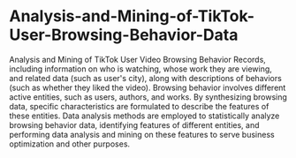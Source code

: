 # Analysis-and-Mining-of-TikTok-User-Browsing-Behavior-Data
Analysis and Mining of TikTok User Video Browsing Behavior Records, including information on who is watching, whose work they are viewing, and related data (such as user's city), along with descriptions of behaviors (such as whether they liked the video). Browsing behavior involves different active entities, such as users, authors, and works. By synthesizing browsing data, specific characteristics are formulated to describe the features of these entities. Data analysis methods are employed to statistically analyze browsing behavior data, identifying features of different entities, and performing data analysis and mining on these features to serve business optimization and other purposes.
